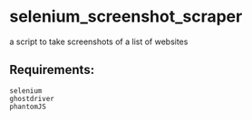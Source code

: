 # selenium_screenshot_scraper
a script to take screenshots of a list of websites

## Requirements:

    selenium
    ghostdriver
    phantomJS
